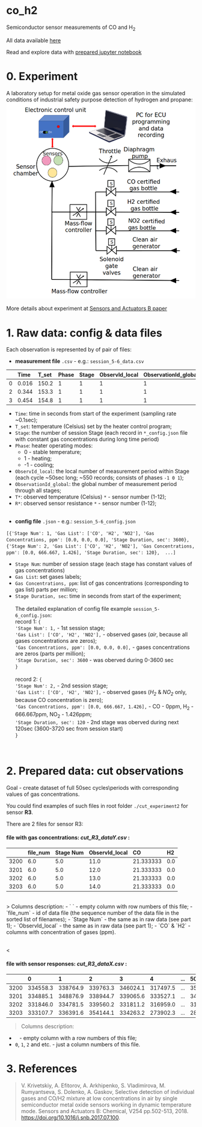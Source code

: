 # co_h2
Semiconductor sensor measurements of CO and H<sub>2</sub>

All data available [here](https://cloud.mail.ru/public/4DbR/3tVK6mWZ7)

Read and explore data with [prepared jupyter notebook](https://github.com/Lcpssm/h2_propane/blob/main/data_cut.ipynb)


# 0. Experiment

A laboratory setup for metal oxide gas sensor operation in the simulated conditions of industrial safety purpose detection of hydrogen and propane:
![experiment_schema](https://raw.githubusercontent.com/Lcpssm/co_h2/main/CO-H2_experiment_scheme.png)

More details about experiment at [Sensors and Actuators B paper](https://www.sciencedirect.com/science/article/abs/pii/S0925400517313096?via%3Dihub)

# 1. Raw data: config & data files

Each observation is represented by of pair of files: 

* **measurement file** `.csv` - e.g.:  `session_5-6_data.csv`

|  | Time | T_set | Phase | Stage | ObservId_local | ObservationId_global | T1 | T2 | T3 | T4 | T5 | T6 | T7 | T8 | T9 | T10 | T11 | T12 | R1 | R2 | R3 | R4 | R5 | R6 | R7 | R8 | R9 | R10 | R11 | R12 |
| :- | :- | :- | :- | :- | :- | :- | :- | :- | :- | :- | :- | :- | :- | :- | :- | :- | :- | :- | :- | :- | :- | :- | :- | :- | :- | :- | :- | :- | :- | :- |
| 0 | 0.016 | 150.2 | 1 | 1 | 1 | 1 | 0 | 0 | 0 | 0 | 0 | 0 | 0 | 0 | 0 | 0 | 0 | 0 | 0 | 0 | 0 | 0 | 0 | 0 | 0 | 0 | 0 | 0 | 0 | 0 |1 | 0.235 | 152.2 | 1 | 1 | 1 | 1 | 0 | 0 | 445 | 0 | 0 | 0 | 446 | 453 | 0 | 449 | 0 | 0 | 88818135.6 | 94071580.3 | 4454.7 | 100000000000 | 100000000000 | 100000000000 | 59.6 | 30560.3 | 100000000000 | 1372.6 | 21361358 | 25004112.4 |
| 2 | 0.344 | 153.3 | 1 | 1 | 1 | 1 | 0 | 0 | 451 | 0 | 0 | 0 | 450 | 453 | 0 | 449 | 0 | 0 | 86310345.3 | 81837604.9 | 28483.1 | 100000000000 | 100000000000 | 100000000000 | 219.6 | 22228564.9 | 100000000000 | 31966575.5 | 20991584.5 | 22925579.1 |
| 3 | 0.454 | 154.8 | 1 | 1 | 1 | 1 | 0 | 0 | 96 | 0 | 0 | 0 | 96 | 94 | 0 | 93 | 0 | 0 | 86728556.2 | 81766978.7 | 26971.8 | 100000000000 | 100000000000 | 100000000000 | 213.9 | 19291637.3 | 100000000000 | 24561252.4 | 21028015.1 | 23087606 |

- `Time`: time in seconds from start of the experiment (sampling rate ~0.1sec);
- `T_set`: temperature (Celsius) set by the heater control program;
- `Stage`: the number of session Stage (each record in `*_config.json` file with constant gas concentrations during long time period)
- `Phase`: heater operating modes:
    - 0 - stable temperature; 
    - 1 - heating;
    - -1 - cooling;
- `ObservId_local`: the local number of measurement period within Stage (each cycle ~50sec long; ~550 records; consists of phases `-1 0 1`);
- `ObservationId_global`: the global number of measurement period through all stages;
- `T*`: observed temperature (Celsius) `*` - sensor number (1-12);
- `R*`: observed sensor resistance `*` - sensor number (1-12);<br><br>



* **config file** `.json` - e.g.: `session_5-6_config.json`

`[{'Stage Num': 1,
  'Gas List': ['CO', 'H2', 'NO2'],
  'Gas Concentrations, ppm': [0.0, 0.0, 0.0],
  'Stage Duration, sec': 3600},
 {'Stage Num': 2,
  'Gas List': ['CO', 'H2', 'NO2'],
  'Gas Concentrations, ppm': [0.0, 666.667, 1.426],
  'Stage Duration, sec': 120}, 
  ...]`


- `Stage Num`: number of session stage (each stage has constant values of gas concentrations)
- `Gas List`: set gases labels;
- `Gas Concentrations, ppm`: list of gas concentrations (corresponding to gas list) parts per million;
- `Stage Duration, sec`: time in seconds from start of the experiment;
<br><br>
The detailed explanation of config file example `session_5-6_config.json`:<br>
record 1: 
`{`<br>
`'Stage Num': 1,` - 1st session stage;<br>
`'Gas List': ['CO', 'H2', 'NO2'],` - observed gases (*air*, because all gases concentrations are zeros);<br>
`'Gas Concentrations, ppm': [0.0, 0.0, 0.0],` - gases concentrations are zeros (parts per million);<br>
`'Stage Duration, sec': 3600` -  was oberved during 0-3600 sec <br>
`}`<br><br>
       record 2: 
`{`<br>
`'Stage Num': 2,` - 2nd session stage;<br>
`'Gas List': ['CO', 'H2', 'NO2'],` - observed gases (*H<sub>2</sub>* & *NO<sub>2</sub>* only, because CO concentration is zero);<br>
`'Gas Concentrations, ppm': [0.0, 666.667, 1.426],` - CO - 0ppm, H<sub>2</sub> - 666.667ppm, NO<sub>2</sub> - 1.426ppm;<br>
`'Stage Duration, sec': 120` - 2nd stage was oberved during next 120sec (3600-3720 sec from session start) <br>
`}`<br>
<br> 

# 2. Prepared data: cut observations

Goal - create dataset of full 50sec cycles\periods with corresponding values of gas concentrations.

You could find examples of such files in root folder `./cut_experiment2` for sensor **R3**.

There are 2 files for sensor R3:

#### file with gas concentrations: *cut_R3_dataY.csv* :

|  | file_num | Stage Num | ObservId_local | CO | H2 |
| :- | :- | :- | :- | :- | :- |
| 3200 | 6.0 | 5.0 | 11.0 | 21.333333 | 0.0 |
| 3201 | 6.0 | 5.0 | 12.0 | 21.333333 | 0.0 |
| 3202 | 6.0 | 5.0 | 13.0 | 21.333333 | 0.0 |
| 3203 | 6.0 | 5.0 | 14.0 | 21.333333 | 0.0 |

<br>
> Columns description:
- ` ` - empty column with row numbers of this file;
- `file_num` - id of data file (the sequence number of the data file in the sorted list of filenames);
- `Stage Num` - the same as in raw data (see part 1);
- `ObservId_local` - the same as in raw data (see part 1);
- `CO` & `H2` - columns with concentration of gases (ppm).

<br><
#### file with sensor responses: *cut_R3_dataX.csv* :
    
|  | 0 | 1 | 2 | 3 | 4 | ... | 500 | 501 | 502 | 503 |
| :- | :- | :- | :- | :- | :- | :- | :- | :- | :- | :- |
| 3200 | 334558.3 | 338764.9 | 339763.3 | 346024.1 | 317497.5 | ... | 356527.5 | 323535.2 | 295557.8 | 346714.8 |
| 3201 | 334885.1 | 348876.9 | 338944.7 | 339065.6 | 333527.1 | ... | 346309.7 | 306458.4 | 294092.5 | 185230.1 |
| 3202 | 331846.0 | 334781.5 | 339560.2 | 331811.2 | 316959.0 | ... | 312375.3 | 339492.9 | 340384.0 | 392030.5 |
| 3203 | 333107.7 | 336391.6 | 354144.1 | 334263.2 | 273902.3 | ... | 283107.3 | 340617.3 | 376603.9 | 384202.3 |

> Columns description:
- ` ` - empty column with a row numbers of this file;
- `0`, `1`, `2` and etc. - just a column numbers of this file.


# 3. References
>  V. Krivetskiy, A. Efitorov, A. Arkhipenko, S. Vladimirova, M. Rumyantseva, S. Dolenko, A. Gaskov,
Selective detection of individual gases and CO/H2 mixture at low concentrations in air by single semiconductor metal oxide sensors working in dynamic temperature mode. Sensors and Actuators B: Chemical,
V254 pp.502-513, 2018. https://doi.org/10.1016/j.snb.2017.07.100.